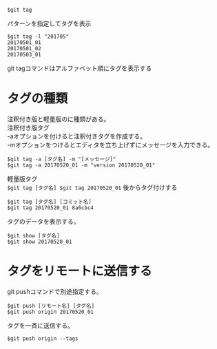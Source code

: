 ```
$git tag
```
パターンを指定してタグを表示  
```
$git tag -l "201705"  
20170501_01
20170501_02
20170503_01
```
git tagコマンドはアルファベット順にタグを表示する  
# タグの種類
注釈付き版と軽量版のに種類がある。  
注釈付き版タグ   
-aオプションを付けると注釈付きタグを作成する。  
-mオプションをつけるとエディタを立ち上げずにメッセージを入力できる。  
```
$git tag -a [タグ名] -m "[メッセージ]"  
$git tag -a 20170520_01 -m "version 20170520_01"  
```
軽量版タグ  
``
$git tag [タグ名]
$git tag 20170520_01
``
後からタグ付けする  
```
$git tag [タグ名] [コミット名]
$git tag 20170520_01 8a6cbc4
```
タグのデータを表示する。  
```
$git show [タグ名]
$git show 20170520_01
```
# タグをリモートに送信する  
git pushコマンドで別途指定する。  
```
$git push [リモート名] [タグ名]
$git push origin 20170520_01
```
タグを一斉に送信する。  
```
$git push origin --tags
```
